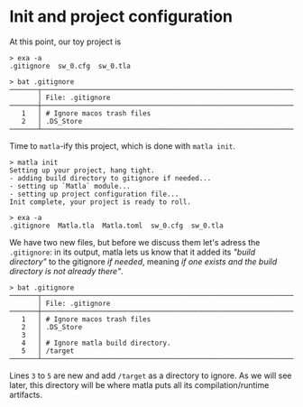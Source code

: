 # Init and project configuration

At this point, our toy project is

```text
> exa -a
.gitignore  sw_0.cfg  sw_0.tla

> bat .gitignore
───────┬────────────────────────────────────────────────────────────────────────
       │ File: .gitignore
───────┼────────────────────────────────────────────────────────────────────────
   1   │ # Ignore macos trash files
   2   │ .DS_Store
───────┴────────────────────────────────────────────────────────────────────────
```

Time to `matla`-ify this project, which is done with `matla init`.

```text
> matla init
Setting up your project, hang tight.
- adding build directory to gitignore if needed...
- setting up `Matla` module...
- setting up project configuration file...
Init complete, your project is ready to roll.

> exa -a
.gitignore  Matla.tla  Matla.toml  sw_0.cfg  sw_0.tla
```

We have two new files, but before we discuss them let's adress the `.gitignore`: in its output,
matla lets us know that it added its *"build directory"* to the gitignore *if needed*, meaning *if
one exists and the build directory is not already there"*.

```text
> bat .gitignore
───────┬────────────────────────────────────────────────────────────────────────
       │ File: .gitignore
───────┼────────────────────────────────────────────────────────────────────────
   1   │ # Ignore macos trash files
   2   │ .DS_Store
   3   │
   4   │ # Ignore matla build directory.
   5   │ /target
───────┴────────────────────────────────────────────────────────────────────────
```

Lines `3` to `5` are new and add `/target` as a directory to ignore. As we will see later, this
directory will be where matla puts all its compilation/runtime artifacts.
